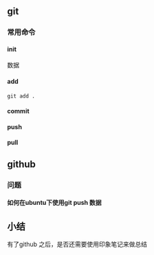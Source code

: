 #
## git
### 常用命令
#### init
数据
#### add
```
git add .
```
#### commit
#### push
#### pull
## github
### 问题
#### 如何在ubuntu下使用git push 数据

## 小结
有了github 之后，是否还需要使用印象笔记来做总结
